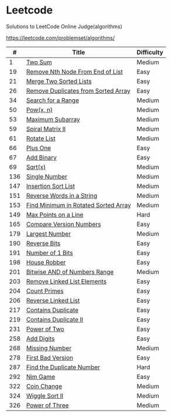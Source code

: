 # Leetcode

Solutions to LeetCode Online Judge(algorithms)

https://leetcode.com/problemset/algorithms/

|#|Title|Difficulty|
|---|-----|----------|
|1|[Two Sum](./src/idv/hank/leetcode/TwoSum.java)|Medium|
|19|[Remove Nth Node From End of List](./src/idv/hank/leetcode/RemoveNthNodeFromEndOfList.java)|Easy|
|21|[Merge Two Sorted Lists](./src/idv/hank/leetcode/MergeTwoSortedLists.java)|Easy|
|26|[Remove Duplicates from Sorted Array](./src/idv/hank/leetcode/RemoveDuplicatesFromSortedArray.java)|Easy|
|34|[Search for a Range](./src/idv/hank/leetcode/SearchForARange.java)|Medium|
|50|[Pow(x, n)](./src/idv/hank/leetcode/PowXN.java)|Medium|
|53|[Maximum Subarray](./src/idv/hank/leetcode/MaximumSubarray.java)|Medium|
|59|[Spiral Matrix II](./src/idv/hank/leetcode/SpiralMatrixII.java)|Medium|
|61|[Rotate List](./src/idv/hank/leetcode/RotateList.java)|Medium|
|66|[Plus One](./src/idv/hank/leetcode/PlusOne.java)|Easy|
|67|[Add Binary](./src/idv/hank/leetcode/AddBinary.java)|Easy|
|69|[Sqrt(x)](./src/idv/hank/leetcode/SqrtRoot.java)|Medium|
|136|[Single Number](./src/idv/hank/leetcode/SingleNumber.java)|Medium|
|147|[Insertion Sort List](./src/idv/hank/leetcode/InsertionSortList.java)|Medium|
|151|[Reverse Words in a String](./src/idv/hank/leetcode/ReverseWordsInAString.java)|Medium|
|153|[Find Minimum in Rotated Sorted Array](./src/idv/hank/leetcode/FindMinimumInRotatedSortedArray.java)|Medium|
|149|[Max Points on a Line](./src/idv/hank/leetcode/MaxPointsOnALine.java)|Hard|
|165|[Compare Version Numbers](./src/idv/hank/leetcode/CompareVersionNumbers.java)|Easy|
|179|[Largest Number](./src/idv/hank/leetcode/LargestNumber.java)|Medium|
|190|[Reverse Bits](./src/idv/hank/leetcode/ReverseBits.java)|Easy|
|191|[Number of 1 Bits](./src/idv/hank/leetcode/NumberOf1Bits.java)|Easy|
|198|[House Robber](./src/idv/hank/leetcode/HouseRobber.java)|Easy|
|201|[Bitwise AND of Numbers Range](./src/idv/hank/leetcode/BitwiseAndOfNumbersRange.java)|Medium|
|203|[Remove Linked List Elements](./src/idv/hank/leetcode/RemoveLinkedListElements.java)|Easy|
|204|[Count Primes](./src/idv/hank/leetcode/CountPrimes.java)|Easy|
|206|[Reverse Linked List](./src/idv/hank/leetcode/ReverseLinkedList.java)|Easy|
|217|[Contains Duplicate](./src/idv/hank/leetcode/ContainsDuplicate.java)|Easy|
|219|[Contains Duplicate II](./src/idv/hank/leetcode/ContainsDuplicateII.java)|Easy|
|231|[Power of Two](./src/idv/hank/leetcode/PowerOfTwo.java)|Easy|
|258|[Add Digits](./src/idv/hank/leetcode/AddDigits.java)|Easy|
|268|[Missing Number](./src/idv/hank/leetcode/MissingNumber.java)|Medium|
|278|[First Bad Version](./src/idv/hank/leetcode/FirstBadVersion.java)|Easy|
|287|[Find the Duplicate Number](./src/idv/hank/leetcode/FindTheDuplicateNumber.java)|Hard|
|292|[Nim Game](./src/idv/hank/leetcode/NimGame.java)|Easy|
|322|[Coin Change](./src/idv/hank/leetcode/CoinChange.java)|Medium|
|324|[Wiggle Sort II](./src/idv/hank/leetcode/WiggleSortII.java)|Medium|
|326|[Power of Three](./src/idv/hank/leetcode/PowerOfThree.java)|Medium|

